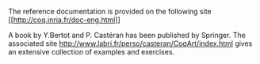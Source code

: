 The reference documentation is provided on the following site [[http://coq.inria.fr/doc-eng.html]]

A book by Y.Bertot and P. Castéran has been published by Springer.  The associated site http://www.labri.fr/perso/casteran/CoqArt/index.html gives an extensive collection of
examples and exercises.
